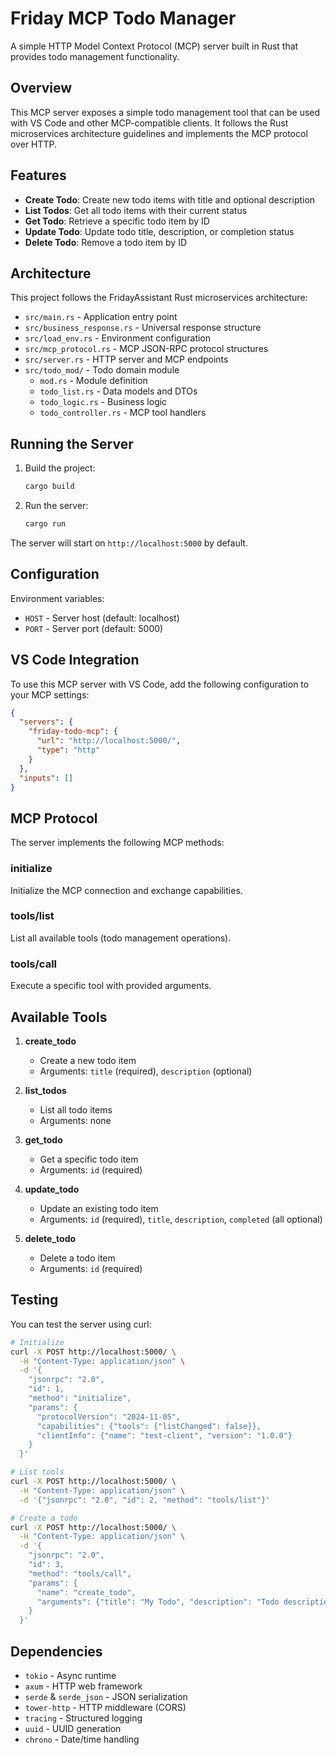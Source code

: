 # Friday MCP Todo Manager

A simple HTTP Model Context Protocol (MCP) server built in Rust that provides todo management functionality.

## Overview

This MCP server exposes a simple todo management tool that can be used with VS Code and other MCP-compatible clients. It follows the Rust microservices architecture guidelines and implements the MCP protocol over HTTP.

## Features

- **Create Todo**: Create new todo items with title and optional description
- **List Todos**: Get all todo items with their current status
- **Get Todo**: Retrieve a specific todo item by ID
- **Update Todo**: Update todo title, description, or completion status
- **Delete Todo**: Remove a todo item by ID

## Architecture

This project follows the FridayAssistant Rust microservices architecture:

- `src/main.rs` - Application entry point
- `src/business_response.rs` - Universal response structure
- `src/load_env.rs` - Environment configuration
- `src/mcp_protocol.rs` - MCP JSON-RPC protocol structures
- `src/server.rs` - HTTP server and MCP endpoints
- `src/todo_mod/` - Todo domain module
  - `mod.rs` - Module definition
  - `todo_list.rs` - Data models and DTOs
  - `todo_logic.rs` - Business logic
  - `todo_controller.rs` - MCP tool handlers

## Running the Server

1. Build the project:

   ```bash
   cargo build
   ```

2. Run the server:

   ```bash
   cargo run
   ```

The server will start on `http://localhost:5000` by default.

## Configuration

Environment variables:

- `HOST` - Server host (default: localhost)
- `PORT` - Server port (default: 5000)

## VS Code Integration

To use this MCP server with VS Code, add the following configuration to your MCP settings:

```json
{
  "servers": {
    "friday-todo-mcp": {
      "url": "http://localhost:5000/",
      "type": "http"
    }
  },
  "inputs": []
}
```

## MCP Protocol

The server implements the following MCP methods:

### initialize

Initialize the MCP connection and exchange capabilities.

### tools/list

List all available tools (todo management operations).

### tools/call

Execute a specific tool with provided arguments.

## Available Tools

1. **create_todo**
   - Create a new todo item
   - Arguments: `title` (required), `description` (optional)

2. **list_todos**
   - List all todo items
   - Arguments: none

3. **get_todo**
   - Get a specific todo item
   - Arguments: `id` (required)

4. **update_todo**
   - Update an existing todo item
   - Arguments: `id` (required), `title`, `description`, `completed` (all optional)

5. **delete_todo**
   - Delete a todo item
   - Arguments: `id` (required)

## Testing

You can test the server using curl:

```bash
# Initialize
curl -X POST http://localhost:5000/ \
  -H "Content-Type: application/json" \
  -d '{
    "jsonrpc": "2.0",
    "id": 1,
    "method": "initialize",
    "params": {
      "protocolVersion": "2024-11-05",
      "capabilities": {"tools": {"listChanged": false}},
      "clientInfo": {"name": "test-client", "version": "1.0.0"}
    }
  }'

# List tools
curl -X POST http://localhost:5000/ \
  -H "Content-Type: application/json" \
  -d '{"jsonrpc": "2.0", "id": 2, "method": "tools/list"}'

# Create a todo
curl -X POST http://localhost:5000/ \
  -H "Content-Type: application/json" \
  -d '{
    "jsonrpc": "2.0",
    "id": 3,
    "method": "tools/call",
    "params": {
      "name": "create_todo",
      "arguments": {"title": "My Todo", "description": "Todo description"}
    }
  }'
```

## Dependencies

- `tokio` - Async runtime
- `axum` - HTTP web framework
- `serde` & `serde_json` - JSON serialization
- `tower-http` - HTTP middleware (CORS)
- `tracing` - Structured logging
- `uuid` - UUID generation
- `chrono` - Date/time handling
